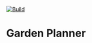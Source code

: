 [![Build](https://github.com/KaneFreeman/garden-planner/actions/workflows/build.yml/badge.svg)](https://github.com/KaneFreeman/garden-planner/actions/workflows/build.yml)

# Garden Planner
